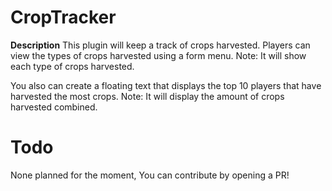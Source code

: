 # CropTracker
**Description**
This plugin will keep a track of crops harvested. Players can view the types of crops harvested using a form menu. Note: It will show each type of crops harvested.

You also can create a floating text that displays the top 10 players that have harvested the most crops. Note: It will display the amount of crops harvested combined.

# Todo
None planned for the moment, You can contribute by opening a PR!
